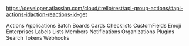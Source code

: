 https://developer.atlassian.com/cloud/trello/rest/api-group-actions/#api-actions-idaction-reactions-id-get

Actions
Applications
Batch
Boards
Cards
Checklists
CustomFields
Emoji
Enterprises
Labels
Lists
Members
Notifications
Organizations
Plugins
Search
Tokens
Webhooks
